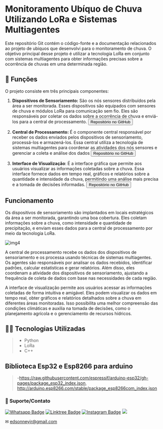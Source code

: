 #  Monitoramento Ubíquo de Chuva Utilizando LoRa e Sistemas Multiagentes

Este repositório Git contém o código-fonte e a documentação relacionados ao projeto de ubiquos que desenvolvi para o monitoramento de chuva. O objetivo principal desse projeto é utilizar a tecnologia LoRa em conjunto com sistemas multiagentes para obter informações precisas sobre a ocorrência de chuvas em uma determinada região.

## 🔧 Funções

O projeto consiste em três principais componentes:

1. **Dispositivos de Sensoriamento:** São os nós sensores distribuídos pela área a ser monitorada. Esses dispositivos são equipados com sensores de chuva e módulos LoRa para comunicação sem fio. Eles são responsáveis por coletar os dados sobre a ocorrência de chuva e enviá-los para a central de processamento. <a href="https://github.com/Edson-source/Lora_ESP32_Ubiquos" target="_blank"><button>Repositório no GitHub</button></a>

2. **Central de Processamento:** É o componente central responsável por receber os dados enviados pelos dispositivos de sensoriamento, processá-los e armazená-los. Essa central utiliza a tecnologia de sistemas multiagentes para coordenar as atividades dos nós sensores e gerenciar a coleta e análise dos dados <a href="https://github.com/Mrmichelerocha/ubi-agents/" target="_blank"><button>Repositório no GitHub</button></a>


3. **Interface de Visualização**: É a interface gráfica que permite aos usuários visualizar as informações coletadas sobre a chuva. Essa interface fornece dados em tempo real, gráficos e relatórios sobre a quantidade e intensidade da chuva, permitindo uma análise mais precisa e a tomada de decisões informadas. <a href="https://github.com/Mrmichelerocha/ubi-web" target="_blank"><button>Repositório no GitHub</button></a>

## Funcionamento

Os dispositivos de sensoriamento são implantados em locais estratégicos da área a ser monitorada, garantindo uma boa cobertura. Eles coletam informações sobre a chuva, como intensidade e quantidade de precipitação, e enviam esses dados para a central de processamento por meio da tecnologia LoRa.

![img4](https://github.com/Mrmichelerocha/ubi-agents/assets/93664169/28af2778-09ac-4c7d-9854-2043390bc5ff)



A central de processamento recebe os dados dos dispositivos de sensoriamento e os processa usando técnicas de sistemas multiagentes. Os agentes são responsáveis por analisar os dados recebidos, identificar padrões, calcular estatísticas e gerar relatórios. Além disso, eles coordenam a atividade dos dispositivos de sensoriamento, ajustando a frequência de coleta de dados com base nas necessidades de cada região.

A interface de visualização permite aos usuários acessar as informações coletadas de forma intuitiva e amigável. Eles podem visualizar os dados em tempo real, obter gráficos e relatórios detalhados sobre a chuva em diferentes áreas monitoradas. Isso possibilita uma melhor compreensão das condições climáticas e auxilia na tomada de decisões, como o planejamento agrícola e o gerenciamento de recursos hídricos.

## 👨‍💻 Tecnologias Utilizadas

> - Python
> - LoRa
> - C++

## Biblioteca Esp32 e Esp8266 para arduino

>-https://raw.githubusercontent.com/espressif/arduino-esp32/gh-pages/package_esp32_index.json, http://arduino.esp8266.com/stable/package_esp8266com_index.json


### 🤝 Suporte/Contato

[![Whatsapp Badge](https://img.shields.io/badge/WhatsApp-25D366?style=for-the-badge&logo=whatsapp&logoColor=white)](https://wa.me/554899377583)
[![Linktree Badge](https://img.shields.io/badge/linktree-39E09B?style=for-the-badge&logo=linktree&logoColor=white)](https://linktr.ee/edsonnmj)
[![Instagram Badge](https://img.shields.io/badge/Instagram-E4405F?style=for-the-badge&logo=instagram&logoColor=white)](https://www.instagram.com/edson_ney10/?hl=pt-br)
  <a href="https://www.linkedin.com/in/edson-martins-183395210/" target="_blank"><img src="https://img.shields.io/badge/-LinkedIn-%230077B5?style=for-the-badge&logo=linkedin&logoColor=white" target="_blank"></a>  

✉ edsonneyjr@gmail.com
